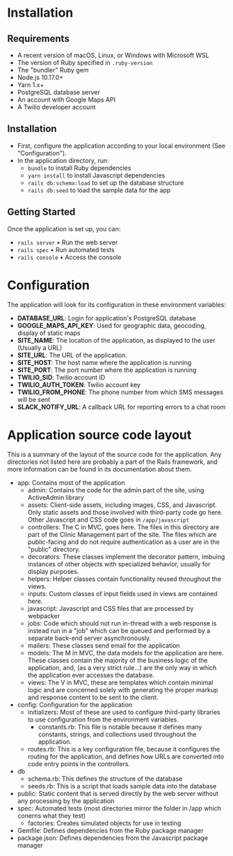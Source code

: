 # Installation

## Requirements

* A recent version of macOS, Linux, or Windows with Microsoft WSL
* The version of Ruby specified in `.ruby-version`
* The "bundler" Ruby gem
* Node.js 10.17.0+
* Yarn 1.x+
* PostgreSQL database server
* An account with Google Maps API
* A Twilio developer account

## Installation

* First, configure the application according to your local environment (See "Configuration"). 
* In the application directory, run:
  * `bundle` to install Ruby dependencies
  * `yarn install` to install Javascript dependencies
  * `rails db:schema:load` to set up the database structure
  * `rails db:seed` to load the sample data for the app

## Getting Started

Once the application is set up, you can:

* `rails server` • Run the web server
* `rails spec` • Run automated tests
* `rails console` • Access the console


# Configuration

The application will look for its configuration in these environment variables:

* **DATABASE_URL**: Login for application's PostgreSQL database
* **GOOGLE_MAPS_API_KEY**: Used for geographic data, geocoding, display of static maps  
* **SITE_NAME**: The location of the application, as displayed to the user (Usually a URL)
* **SITE_URL**: The URL of the application.
* **SITE_HOST**: The host name where the application is running
* **SITE_PORT**: The port number where the application is running
* **TWILIO_SID**: Twilio account ID
* **TWILIO_AUTH_TOKEN**: Twilio account key
* **TWILIO_FROM_PHONE**: The phone number from which SMS messages will be sent
* **SLACK_NOTIFY_URL**: A callback URL for reporting errors to a chat room

# Application source code layout

This is a summary of the layout of the source code for the application. Any directories not listed here are probably a part of the Rails framework, and more information can be found in its documentation about them.

* app: Contains most of the application
  * admin: Contains the code for the admin part of the site, using ActiveAdmin library
  * assets: Client-side assets, including images, CSS, and Javascript. Only static assets and those involved with third-party code go here. Other Javascript and CSS code goes in `/app/javascript`
  * controllers: The C in MVC, goes here. The files in this directory are part of the Clinic Management part of the site. The files which are public-facing and do not require authentication as a user are in the "public" directory.
  * decorators: These classes implement the decorator pattern, imbuing instances of other objects with specialized behavior, usually for display purposes.
  * helpers: Helper classes contain functionality reused throughout the views.
  * inputs: Custom classes of input fields used in views are contained here.
  * javascript: Javascript and CSS files that are processed by webpacker
  * jobs: Code which should not run in-thread with a web response is instead run in a "job" which can be queued and performed by a separate back-end server asynchronously.
  * mailers: These classes send email for the application
  * models: The M in MVC, the data models for the application are here. These classes contain the majority of the business logic of the application, and, (as a very strict rule...) are the only way in which the application ever accesses the database.
  * views: The V in MVC, these are templates which contain minimal logic and are concerned solely with generating the proper markup and response content to be sent to the client.
* config: Configuration for the application
  * initializers: Most of these are used to configure third-party libraries to use configuration from the environment variables.
    * constants.rb: This file is notable because it defines many constants, strings, and collections used throughout the application.
  * routes.rb: This is a key configuration file, because it configures the routing for the application, and defines how URLs are converted into code entry points in the controllers.
* db
  * schema.rb: This defines the structure of the database
  * seeds.rb: This is a script that loads sample data into the database
* public: Static content that is served directly by the web server without any processing by the application
* spec: Automated tests (most directories mirror the folder in /app which conerns what they test)
  * factories: Creates simulated objects for use in testing
* Gemfile: Defines dependencies from the Ruby package manager
* package.json: Defines dependencies from the Javascript package manager

